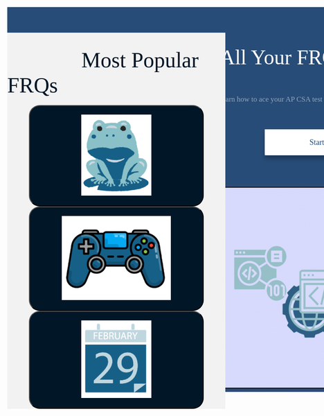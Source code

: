 <head>
    <meta name="viewport" content="width=device-width, initial-scale=1.0">
</head>

<body>
<div id='herocenterimage' class='herocenterimage'>
    <div id='background' class='background'>
    </div>
    <div id='browser' class='parent'>
      <img id='group' class='group' src="assets/css/images/browser.png" style="height: 100%; width: 100%; position:relative; left: 40%; top: 70%;" />
    </div>
    <div id='content' class='content'>
      <button id='buttonprimary' class='buttonprimary'>
        <div id='background3' class='background3'>
        </div>
        <div id='text' class='text'>
          Start</div>
      </button>
      <div id='subtitle' class='subtitle'>
        Learn how to ace your AP CSA test with our interactive features!</div>
      <div id='title2' class='title2'>
        Find All Your FRQs In One Place</div>
    </div>
  </div>
  <br>
  <br>
  <div style="background-color: #F2F2F2; position: relative; top:120%; margin-top: 5%">
  <br>
  <br>
    <a style="color:#011627; font-size:50px; margin-left: 34%; font-family: Ubuntu">Most Popular FRQs</a>
    <br>
    <br>
    <div class="row">
        <div class="column">
            <button class="columnbox"><img src="assets/css/images/frog.png" style="width:45%"></button>
        </div>
        <div class="column">
            <button class="columnbox"><img src="assets/css/images/game.png" style="width:70%"></button>
        </div>
        <div class="column">
            <button class="columnbox"><img src="assets/css/images/image.png" style="width:45%"></button>
        </div>
    </div>
  </div>

  <style>
    .row{
        height: 40%;
    }
    .columnbox{
        display: block;
        border-radius: 25px;
        background: #011627;
        padding: 20px; 
        width: 80%;
        margin-left: 10%;
        height: 80%;  
    }

    body::-webkit-scrollbar {
      display: none;
    }
    
    /* Hide scrollbar for IE, Edge and Firefox */
    .body {
      -ms-overflow-style: none;  /* IE and Edge */
      scrollbar-width: none;  /* Firefox */
    }
     
    /* first part of homepage css*/
    
    .herocenterimage {
      background-color:#ffffff;
      height:700px;
      width:1440px;
      padding:0px;
      border-style:hidden;
      outline:none;
      position:absolute;
    }
    
    .background {
      background-color:#274c77;
      height:700px;
      width:1440px;
    }
    
    #browser {
      width:800px;
      height:480px;
      left:0%;
      top: 0%;
      position:absolute;
      margin-top:5%;
    }
    
    .background2 {
      background-color:#d6daff;
      height:480px;
      width:800px;
      border-radius:36px;
      border:2px solid #000000;
      top:357px;
      left:320px;
      position:absolute;
    }

    .group {
      width:60px;
      height:12px;
      left:336px;
      top:373px;
      position:absolute;
    }
    .button {
      background-color:#ea7878;
      height:12px;
      width:12px;
      top:373px;
      left:336px;
      position:absolute;
      border-radius:50%;
    }

    .button2 {
      background-color:#e9f1bb;
      height:12px;
      width:12px;
      top:373px;
      left:360px;
      position:absolute;
      border-radius:50%;
    }

    .button3 {
      background-color:#a1d2ac;
      height:12px;
      width:12px;
      top:373px;
      left:384px;
      position:absolute;
      border-radius:50%;
    }
    
    .content {
      width:787px;
      height:224px;
      top:10%;
      left:20%;
      position:absolute;
    }
    
    .buttonprimary {
      background-color:#ffffff;
      height:60px;
      width:240px;
      padding:0px;
      border-style:hidden;
      outline:none;
      top: 212px;
      left:307px;
      position:absolute;
      text-align: center;
    }
    
    .background3 {
      background-color:#ffffff;
      height:60px;
      width:240px;
      filter:drop-shadow(0px 8px 4px rgba(0,0,0,0.25));
      border-radius:5px;
    }
    
    .text {
      color:#274c77;
      text-align:center;
      vertical-align:text-middle;
      font-size:18px;
      font-family:Ubuntu;
      left:25px;
      top:20px;
      width:191px;
      height:21px;
      position:absolute;
      line-height:auto;
      border-style:hidden;
      outline:none;
    }
    
    .subtitle {
      color:rgba(255, 255, 255, 0.5);
      text-align:center;
      vertical-align:text-middle;
      font-size:17px;
      font-family:Ubuntu;
      left:167px;
      top:73px;
      width:506px;
      height:51px;
      position:absolute;
      line-height:140.625px;
      border-style:hidden;
      outline:none;
    }
    
    .title2 {
      color:#ffffff;
      text-align:center;
      vertical-align:text-middle;
      font-size:48px;
      font-family:Ubuntu;
      left:36px;
      top:18px;
      width:787px;
      height:56px;
      position:absolute;
      line-height:auto;
      border-style:hidden;
      outline:none;
    }

    footer {
      style= position: relative;
      margin-top: 60%;
    }

    /* Social proof */

@import url("https://fonts.googleapis.com/css2?family=Ubuntu:wght@700&display=swap");

p {
  margin: 0;
}

.social-proof {
  display: flex;
  flex-direction: column;
  justify-content: flex-start;
  align-items: flex-start;
  width: 1440px;
  height: 379px;
  padding: 68px 109px 47px 139px;
  box-sizing: border-box;
  background-color: rgba(242, 242, 242, 1);
}
.group-086 {
  display: flex;
  flex-direction: column;
  justify-content: space-between;
  align-items: center;
  height: 100%;
  box-sizing: border-box;
}
.subtitle22 {
  display: flex;
  flex-direction: column;
  justify-content: center;
  color: rgba(39, 76, 119, 1);
  font-size: 40px;
  line-height: 141%;
  font-family: Ubuntu, sans-serif;
  font-weight: 700;
  text-align: center;
}

.group-454 {
  display: flex;
  flex-direction: row;
  width: 100%;
  box-sizing: border-box;
}
.logos {
  width: 751px;
  height: 100%;
}

.logos-1 {
  width: 316px;
  height: 100%;
}
    </style>

    